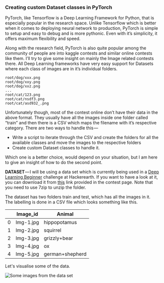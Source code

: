 
### Creating custom Dataset classes in PyTorch

PyTorch, like Tensorflow is a Deep Learning Framework for Python, that is especially popular in the research space. Unlike Tensorflow which is better when it comes to deploying neural network to production, PyTorch is simple to setup and easy to debug and is more pythonic. Even with it’s simplicity, it offers maximum flexibility and speed.

Along with the research field, PyTorch is also quite popular among the community of people are into kaggle contests and similar online contests like them. I’ll try to give some insight on mainly the Image related contests there. All Deep Learning frameworks have very easy support for Datasets where each class of images are in it’s individual folders.

    root/dog/xxx.png
    root/dog/xxy.png
    root/dog/xxz.png
    ...
    root/cat/123.png
    root/cat/nsdf3.png
    root/cat/asd932_.png

Unfortunately though, most of the contest online don’t have their data in the above format. They usually have all the images inside one folder called “train” and then there is a CSV which maps the filename with it’s respective category. There are two ways to handle this — 

-   Write a script to iterate through the CSV and create the folders for all the available classes and move the images to the respective folders
-   Create custom Dataset classes to handle it.

Which one is a better choice, would depend on your situation, but I am here to give an insight of how to do the second point.

**DATASET** — I will be using a data set which is currently being used in a [Deep Learning Beginner](https://www.hackerearth.com/challenge/competitive/deep-learning-beginner-challenge/machine-learning/predict-the-energy-used-612632a9-9de79188/) challenge at Hackerearth. If you want to have a look at it, you can download it from [this](https://s3-ap-southeast-1.amazonaws.com/he-public-data/DL%23+Beginner.zip) link provided in the contest page. Note that you need to use 7zip to unzip the folder.

The dataset has two folders train and test, which has all the images in it. The labelling is done in a CSV file which looks something like this. 

|  | Image_id | Animal |
|--|--|--|
|0| Img-1.jpg | hippopotamus |
|1| Img-2.jpg | squirrel |
|2| Img-3.jpg | grizzly+bear |
|3| Img-4.jpg | ox |
|4| Img-5.jpg | german+shepherd |

Let's visualise some of the data. 

![Some images from the data set](https://imgur.com/a/xEABWLB)

